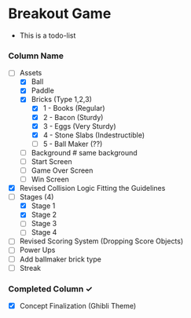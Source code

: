 # Breakout Game
- This is a todo-list

### Column Name
- [ ] Assets 
    - [x] Ball
    - [x] Paddle
    - [x] Bricks (Type 1,2,3)
        - [x] 1 - Books (Regular)
        - [x] 2 - Bacon (Sturdy)
        - [x] 3 - Eggs (Very Sturdy)
        - [x] 4 - Stone Slabs (Indestructible)
        - [ ] 5 - Ball Maker (??)
    - [ ] Background # same background
    - [ ] Start Screen
    - [ ] Game Over Screen
    - [ ] Win Screen
- [x] Revised Collision Logic Fitting the Guidelines
- [ ] Stages (4)
    - [x] Stage 1
    - [x] Stage 2
    - [ ] Stage 3
    - [ ] Stage 4

- [ ] Revised Scoring System (Dropping Score Objects)
- [ ] Power Ups
- [ ] Add ballmaker brick type
- [ ] Streak
### Completed Column ✓
- [x] Concept Finalization (Ghibli Theme)